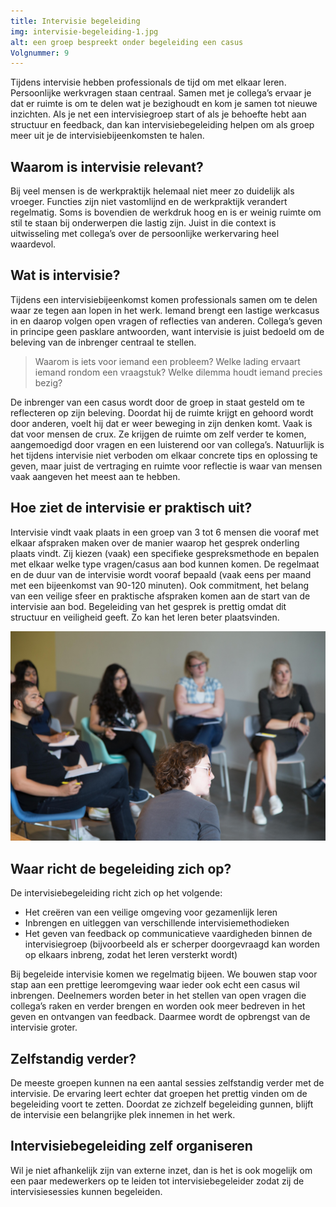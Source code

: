 ```yaml
---
title: Intervisie begeleiding
img: intervisie-begeleiding-1.jpg
alt: een groep bespreekt onder begeleiding een casus
Volgnummer: 9
---
```


Tijdens intervisie hebben professionals de tijd om met elkaar leren. Persoonlijke werkvragen staan centraal. Samen met je collega’s ervaar je dat er ruimte is om te delen wat je bezighoudt en kom je samen tot nieuwe inzichten. Als je net een intervisiegroep start of als je behoefte hebt aan structuur en feedback, dan kan intervisiebegeleiding helpen om als groep meer uit je de intervisiebijeenkomsten te halen.

## Waarom is intervisie relevant?

Bij veel mensen is de werkpraktijk helemaal niet meer zo duidelijk als vroeger. Functies zijn niet vastomlijnd en de werkpraktijk verandert regelmatig. Soms is bovendien de werkdruk hoog en is er weinig ruimte om stil te staan bij onderwerpen die lastig zijn. Juist in die context is uitwisseling met collega’s over de persoonlijke werkervaring heel waardevol.

## Wat is intervisie?

Tijdens een intervisiebijeenkomst komen professionals samen om te delen waar ze tegen aan lopen in het werk. Iemand brengt een lastige werkcasus in en daarop volgen open vragen of reflecties van anderen. Collega’s geven in principe geen pasklare antwoorden, want intervisie is juist bedoeld om de beleving van de inbrenger centraal te stellen.

> Waarom is iets voor iemand een probleem? Welke lading ervaart iemand rondom een vraagstuk? Welke dilemma houdt iemand precies bezig?

De inbrenger van een casus wordt door de groep in staat gesteld om te reflecteren op zijn beleving. Doordat hij de ruimte krijgt en gehoord wordt door anderen, voelt hij dat er weer beweging in zijn denken komt. Vaak is dat voor mensen de crux. Ze krijgen de ruimte om zelf verder te komen, aangemoedigd door vragen en een luisterend oor van collega’s. Natuurlijk is het tijdens intervisie niet verboden om elkaar concrete tips en oplossing te geven, maar juist de vertraging en ruimte voor reflectie is waar van mensen vaak aangeven het meest aan te hebben.

## Hoe ziet de intervisie er praktisch uit?

Intervisie vindt vaak plaats in een groep van 3 tot 6 mensen die vooraf met elkaar afspraken maken over de manier waarop het gesprek onderling plaats vindt. Zij kiezen (vaak) een specifieke gespreksmethode en bepalen met elkaar welke type vragen/casus aan bod kunnen komen. De regelmaat en de duur van de intervisie wordt vooraf bepaald (vaak eens per maand met een bijeenkomst van 90-120 minuten). Ook commitment, het belang van een veilige sfeer en praktische afspraken komen aan de start van de intervisie aan bod. Begeleiding van het gesprek is prettig omdat dit structuur en veiligheid geeft. Zo kan het leren beter plaatsvinden.

![groep luistert naar inbreng](./intervisie-begeleiding-2.jpg)

## Waar richt de begeleiding zich op?

De intervisiebegeleiding richt zich op het volgende:

* Het creëren van een veilige omgeving voor gezamenlijk leren
* Inbrengen en uitleggen van verschillende intervisiemethodieken
* Het geven van feedback op communicatieve vaardigheden binnen de intervisiegroep (bijvoorbeeld als er scherper doorgevraagd kan worden op elkaars inbreng, zodat het leren versterkt wordt)

Bij begeleide intervisie komen we regelmatig bijeen. We bouwen stap voor stap aan een prettige leeromgeving waar ieder ook echt een casus wil inbrengen. Deelnemers worden beter in het stellen van open vragen die collega’s raken en verder brengen en worden ook meer bedreven in het geven en ontvangen van feedback. Daarmee wordt de opbrengst van de intervisie groter.

## Zelfstandig verder?

De meeste groepen kunnen na een aantal sessies zelfstandig verder met de intervisie. De ervaring leert echter dat groepen het prettig vinden om de begeleiding voort te zetten. Doordat ze zichzelf begeleiding gunnen, blijft de intervisie een belangrijke plek innemen in het werk. 

## Intervisiebegeleiding zelf organiseren

Wil je niet afhankelijk zijn van externe inzet, dan is het is ook mogelijk om een paar medewerkers op te leiden tot intervisiebegeleider zodat zij de intervisiesessies kunnen begeleiden. 